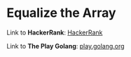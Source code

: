# Equalize the Array

Link to **HackerRank**: [HackerRank](https://www.hackerrank.com/challenges/equality-in-a-array/problem)

Link to **The Play Golang**: [play.golang.org](https://play.golang.org/p/xjYzx0l8Qlj)